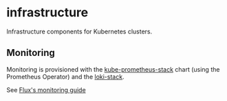 # infrastructure

Infrastructure components for Kubernetes clusters.

## Monitoring

Monitoring is provisioned with the [kube-prometheus-stack](https://github.com/prometheus-community/helm-charts/tree/main/charts/kube-prometheus-stack) chart (using the Prometheus Operator) and the [loki-stack](https://github.com/grafana/helm-charts/tree/main/charts/loki-stack).

See [Flux's monitoring guide](https://fluxcd.io/flux/guides/monitoring/)
